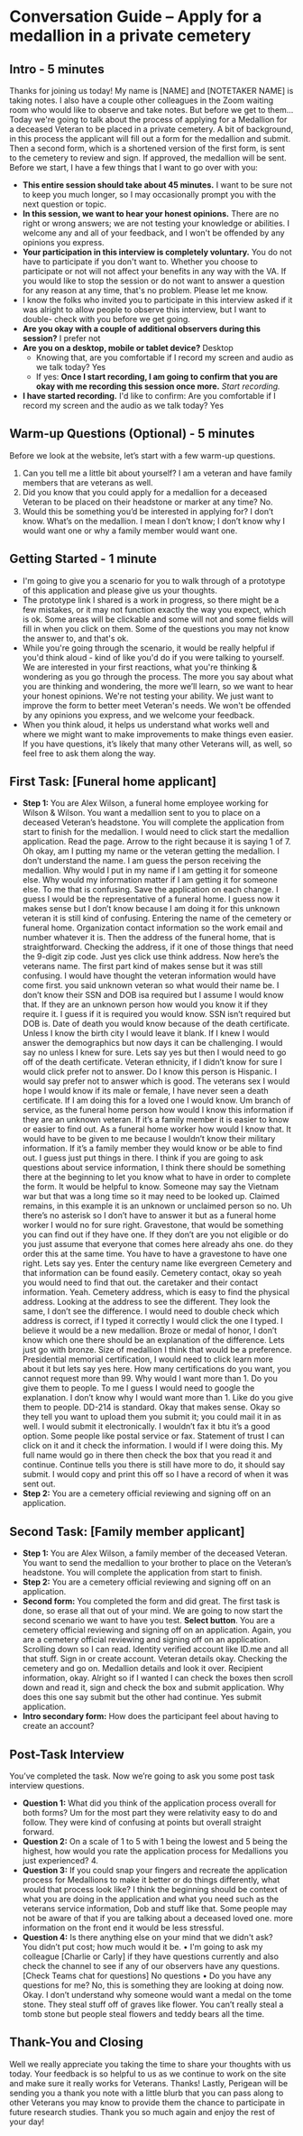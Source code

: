 # Conversation Guide – Apply for a medallion in a private cemetery
## Intro - 5 minutes
Thanks for joining us today! My name is [NAME] and [NOTETAKER NAME] 
is taking notes.
I also have a couple other colleagues in the Zoom waiting room who would 
like to observe and take notes. But before we get to them...
Today we're going to talk about the process of applying for a Medallion for a
deceased Veteran to be placed in a private cemetery. A bit of background, in
this process the applicant will fill out a form for the medallion and submit. 
Then a second form, which is a shortened version of the first form, is sent to
the cemetery to review and sign. If approved, the medallion will be sent.
Before we start, I have a few things that I want to go over with you:
- **This entire session should take about 45 minutes.** I want to be sure not
to keep you much longer, so I may occasionally prompt you with the next 
question or topic.
- **In this session, we want to hear your honest opinions.** There are no 
right or wrong answers; we are not testing your knowledge or abilities. I 
welcome any and all of your feedback, and I won't be offended by any 
opinions you express.
- **Your participation in this interview is completely voluntary.** You do not 
have to participate if you don't want to. Whether you choose to participate 
or not will not affect your benefits in any way with the VA. If you would like 
to stop the session or do not want to answer a question for any reason at 
any time, that's no problem. Please let me know.
- I know the folks who invited you to participate in this interview asked if it 
was alright to allow people to observe this interview, but I want to double-
check with you before we get going.
- **Are you okay with a couple of additional observers during this session?**
I prefer not
- **Are you on a desktop, mobile or tablet device?**  Desktop
   - Knowing that, are you comfortable if I record my screen and audio as we
talk today? Yes
   - If yes: **Once I start recording, I am going to confirm that you are okay 
with me recording this session once more.**
*Start recording.*
- **I have started recording.** I'd like to confirm: Are you comfortable if I 
record my screen and the audio as we talk today? Yes
## Warm-up Questions (Optional) - 5 minutes
Before we look at the website, let’s start with a few warm-up questions.
1. Can you tell me a little bit about yourself? I am a veteran and have 
family members that are veterans as well.
2. Did you know that you could apply for a medallion for a deceased 
Veteran to be placed on their headstone or marker at any time?  No.
3. Would this be something you’d be interested in applying for? I don’t 
know. What’s on the medallion. I mean I don’t know; I don’t know why I 
would want one or why a family member would want one.
## Getting Started - 1 minute
- I'm going to give you a scenario for you to walk through of a prototype of 
this application and please give us your thoughts.
- The prototype link I shared is a work in progress, so there might be a few 
mistakes, or it may not function exactly the way you expect, which is ok. 
Some areas will be clickable and some will not and some fields will fill in 
when you click on them. Some of the questions you may not know the 
answer to, and that's ok.
- While you're going through the scenario, it would be really helpful if you'd 
think aloud - kind of like you'd do if you were talking to yourself. We are 
interested in your first reactions, what you're thinking & wondering as you 
go through the process. The more you say about what you are thinking and 
wondering, the more we’ll learn, so we want to hear your honest opinions. 
We're not testing your ability. We just want to improve the form to better 
meet Veteran's needs. We won't be offended by any opinions you express, 
and we welcome your feedback.
- When you think aloud, it helps us understand what works well and where 
we might want to make improvements to make things even easier. If you 
have questions, it’s likely that many other Veterans will, as well, so feel free 
to ask them along the way.
## First Task: [Funeral home applicant]
- **Step 1:** You are Alex Wilson, a funeral home employee working for 
Wilson & Wilson. You want a medallion sent to you to place on a deceased 
Veteran’s headstone. You will complete the application from start to finish 
for the medallion.
I would need to click start the medallion application. Read the page. 
Arrow to the right because it is saying 1 of 7. Oh okay, am I putting my 
name or the veteran getting the medallion. I don’t understand the name. I 
am guess the person receiving the medallion. Why would I put in my name if
I am getting it for someone else. Why would my information matter if I am 
getting it for someone else. To me that is confusing. Save the application on 
each change. I guess I would be the representative of a funeral home. I 
guess now it makes sense but I don’t know because I am doing it for this 
unknown veteran it is still kind of confusing. Entering the name of the 
cemetery or funeral home. Organization contact information so the work 
email and number whatever it is. Then the address of the funeral home, that
is straightforward. Checking the address, if it one of those things that need 
the 9-digit zip code. Just yes click use think address. Now here’s the 
veterans name. The first part kind of makes sense but it was still confusing. 
I would have thought the veteran information would have come first. you 
said unknown veteran so what would their name be. I don’t know their SSN 
and DOB isa required but I assume I would know that. If they are an 
unknown person how would you know it if they require it. I guess if it is 
required you would know. SSN isn’t required but DOB is. Date of death you 
would know because of the death certificate. Unless I know the birth city I 
would leave it blank. If I knew I would answer the demographics but now 
days it can be challenging. I would say no unless I knew for sure. Lets say 
yes but then I would need to go off of the death certificate. Veteran 
ethnicity, if I didn’t know for sure I would click prefer not to answer. Do I 
know this person is Hispanic. I would say prefer not to answer which is 
good. The veterans sex I would hope I would know if its male or female, I 
have never seen a death certificate. If I am doing this for a loved one I 
would know. Um branch of service, as the funeral home person how would I 
know this information if they are an unknown veteran. If it’s a family 
member it is easier to know or easier to find out. As a funeral home worker 
how would I know that. It would have to be given to me because I wouldn’t 
know their military information. If it’s a family member they would know or 
be able to find out. I guess just put things in there. I think if you are going 
to ask questions about service information, I think there should be 
something there at the beginning to let you know what to have in order to 
complete the form. It would be helpful to know. Someone may say the 
Vietnam war but that was a long time so it may need to be looked up. 
Claimed remains, in this example it is an unknown or unclaimed person so 
no. Uh there’s no asterisk so I don’t have to answer it but as a funeral home 
worker I would no for sure right. Gravestone, that would be something you 
can find out if they have one. If they don’t are you not eligible or do you just
assume that everyone that comes here already ahs one. do they order this at
the same time. You have to have a gravestone to have one right. Lets say 
yes. Enter the century name like evergreen Cemetery and that information 
can be found easily. Cemetery contact, okay so yeah you would need to find 
that out. the caretaker and their contact information. Yeah. Cemetery 
address, which is easy to find the physical address. Looking at the address 
to see the different. They look the same, I don’t see the difference. I would 
need to double check which address is correct, if I typed it correctly I would
click the one I typed. I believe it would be a new medallion. Broze or medal 
of honor, I don’t know which one there should be an explanation of the 
difference. Lets just go with bronze. Size of medallion I think that would be 
a preference. Presidential memorial certification, I would need to click learn
more about it but lets say yes here. How many certifications do you want, 
you cannot request more than 99. Why would I want more than 1. Do you 
give them to people. To me I guess I would need to google the explanation. I
don’t know why I would want more than 1. Like do you give them to people. 
DD-214 is standard. Okay that makes sense. Okay so they tell you want to 
upload them you submit it; you could mail it in as well. I would submit it 
electronically. I wouldn’t fax it btu it’s a good option. Some people like 
postal service or fax. Statement of trust I can click on it and it check the 
information. I would if I were doing this. My full name would go in there 
then check the box that you read it and continue. Continue tells you there is
still have more to do, it should say submit. I would copy and print this off so 
I have a record of when it was sent out.
- **Step 2:** You are a cemetery official reviewing and signing off on an 
application.
## Second Task: [Family member applicant]
- **Step 1:** You are Alex Wilson, a family member of the deceased Veteran. 
You want to send the medallion to your brother to place on the Veteran’s 
headstone. You will complete the application from start to finish.
- **Step 2:** You are a cemetery official reviewing and signing off on an 
application.
- **Second form:** You completed the form and did great. The first task is 
done, so erase all that out of your mind. We are going to now start the 
second scenario we want to have you test. **Select button**. You are a 
cemetery official reviewing and signing off on an application. Again, you are
a cemetery official reviewing and signing off on an application.
Scrolling down so I can read. Identity verified account like ID.me and 
all that stuff. Sign in or create account. Veteran details okay. Checking the 
cemetery and go on. Medallion details and look it over. Recipient 
information, okay. Alright so if I wanted I can check the boxes then scroll 
down and read it, sign and check the box and submit application. Why does 
this one say submit but the other had continue. Yes submit application.
- **Intro secondary form:** How does the participant feel about having to 
create an account?
## Post-Task Interview
You’ve completed the task. Now we’re going to ask you some post task 
interview questions.
- **Question 1:** What did you think of the application process overall for 
both forms? Um for the most part they were relativity easy to do and follow. 
They were kind of confusing at points but overall straight forward.
- **Question 2:** On a scale of 1 to 5 with 1 being the lowest and 5 being 
the highest, how would you rate the application process for Medallions you 
just experienced? 4.
- **Question 3:** If you could snap your fingers and recreate the application 
process for Medallions to make it better or do things differently, what would
that process look like?  I think the beginning should be context of what you 
are doing in the application and what you need such as the veterans service 
information, Dob and stuff like that. Some people may not be aware of that 
if you are talking about a deceased loved one. more information on the front
end it would be less stressful.
- **Question 4:** Is there anything else on your mind that we didn't ask?  
You didn’t put cost; how much would it be.
• I'm going to ask my colleague [Charlie or Carly] if they have questions
currently and also check the channel to see if any of our observers have any
questions. [Check Teams chat for questions]  No questions
• Do you have any questions for me? No, this is something they are 
looking at doing now. Okay. I don’t understand why someone would want a 
medal on the tome stone. They steal stuff off of graves like flower. You can’t 
really steal a tomb stone but people steal flowers and teddy bears all the 
time.
## Thank-You and Closing
Well we really appreciate you taking the time to share your thoughts with us
today. Your feedback is so helpful to us as we continue to work on the site 
and make sure it really works for Veterans.
Thanks! Lastly, Perigean will be sending you a thank you note with a little 
blurb that you can pass along to other Veterans you may know to provide 
them the chance to participate in future research studies.
Thank you so much again and enjoy the rest of your day!
